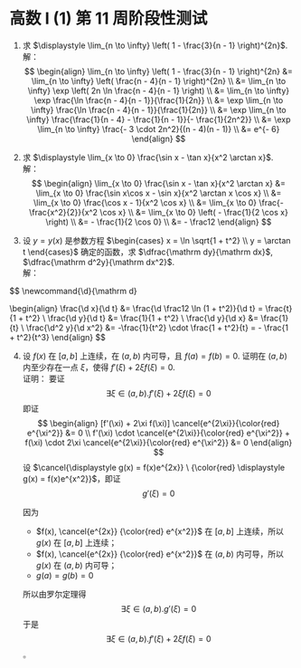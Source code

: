 # 高数 I (1) 第 11 周阶段性测试

1. 求 $\displaystyle \lim_{n \to \infty} \left( 1 - \frac{3}{n - 1} \right)^{2n}$.  
   解：
   $$
   \begin{align}
   \lim_{n \to \infty} \left( 1 - \frac{3}{n - 1} \right)^{2n}
   &= \lim_{n \to \infty} \left( \frac{n - 4}{n - 1} \right)^{2n} \\
   &= \lim_{n \to \infty} \exp \left( 2n \ln \frac{n - 4}{n - 1} \right) \\
   &= \lim_{n \to \infty} \exp \frac{\ln \frac{n - 4}{n - 1}}{\frac{1}{2n}} \\
   &= \exp \lim_{n \to \infty} \frac{\ln \frac{n - 4}{n - 1}}{\frac{1}{2n}} \\
   &= \exp \lim_{n \to \infty} \frac{\frac{1}{n - 4} - \frac{1}{n - 1}}{- \frac{1}{2n^2}} \\
   &= \exp \lim_{n \to \infty} \frac{- 3 \cdot 2n^2}{(n - 4)(n - 1)} \\
   &= e^{- 6}
   \end{align}
   $$

2. 求 $\displaystyle \lim_{x \to 0} \frac{\sin x - \tan x}{x^2 \arctan x}$.  
   解：
   $$
   \begin{align}
   \lim_{x \to 0} \frac{\sin x - \tan x}{x^2 \arctan x}
   &= \lim_{x \to 0} \frac{\sin x\cos x - \sin x}{x^2 \arctan x \cos x} \\
   &= \lim_{x \to 0} \frac{\cos x - 1}{x^2 \cos x} \\
   &= \lim_{x \to 0} \frac{- \frac{x^2}{2}}{x^2 \cos x} \\
   &= \lim_{x \to 0} \left( - \frac{1}{2 \cos x} \right) \\
   &= - \frac{1}{2 \cos 0} \\
   &= - \frac12
   \end{align}
   $$
   
3. 设 $y = y(x)$ 是参数方程 $\begin{cases} x = \ln \sqrt{1 + t^2} \\ y = \arctan t \end{cases}$ 确定的函数，求 $\dfrac{\mathrm dy}{\mathrm dx}$, $\dfrac{\mathrm d^2y}{\mathrm dx^2}$.  
   解：

$$
\newcommand{\d}{\mathrm d}

\begin{align}
\frac{\d x}{\d t} &= \frac{\d \frac12 \ln (1 + t^2)}{\d t} = \frac{t}{1 + t^2} \\
\frac{\d y}{\d t} &= \frac{1}{1 + t^2} \\
\frac{\d y}{\d x} &= \frac{1}{t} \\
\frac{\d^2 y}{\d x^2} &= -\frac{1}{t^2} \cdot \frac{1 + t^2}{t} = - \frac{1 + t^2}{t^3}
\end{align}
$$

4. 设 $f(x)$ 在 $[a, b]$ 上连续，在 $(a, b)$ 内可导，且 $f(a) = f(b) = 0$. 证明在 $(a, b)$ 内至少存在一点 $\xi$，使得 $f'(\xi) + 2\xi f(\xi) = 0$.  
   证明：
   要证
   $$
   \exists \xi \in (a, b). f'(\xi) + 2\xi f(\xi) = 0
   $$
   即证
   $$
   \begin{align}
   [f'(\xi) + 2\xi f(\xi)] \cancel{e^{2\xi}}{\color{red} e^{\xi^2}} &= 0 \\
   f'(\xi) \cdot \cancel{e^{2\xi}}{\color{red} e^{\xi^2}} + f(\xi) \cdot 2\xi \cancel{e^{2\xi}}{\color{red} e^{\xi^2}} &= 0
   \end{align}
   $$
   设 $\cancel{\displaystyle g(x) = f(x)e^{2x}} \ {\color{red} \displaystyle g(x) = f(x)e^{x^2}}$，即证
   $$
   g'(\xi) = 0
   $$

   因为

   - $f(x), \cancel{e^{2x}} {\color{red} e^{x^2}}$ 在 $[a, b]$ 上连续，所以 $g(x)$ 在 $[a, b]$ 上连续；
   - $f(x), \cancel{e^{2x}} {\color{red} e^{x^2}}$ 在 $(a, b)$ 内可导，所以 $g(x)$ 在 $(a, b)$ 内可导；
   - $g(a) = g(b) = 0$

   所以由罗尔定理得
   $$
   \exists \xi \in (a, b). g'(\xi) = 0
   $$
   于是
   $$
   \exists \xi \in (a, b). f'(\xi) + 2\xi f(\xi) = 0
   $$
   

   $\square$

   
